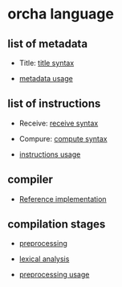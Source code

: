 # orcha language

## list of metadata

* Title: [title syntax](https://github.com/orchaland/orchalang/blob/master/orchalanguage/src/main/java/orcha/lang/compiler/syntax/TitleInstruction.java)

* [metadata usage](https://github.com/orchaland/orchalang/blob/master/orchalanguage/src/test/java/orcha/lang/compiler/referenceimpl/MetadataSyntaxAnalysisTest.java)

## list of instructions

* Receive: [receive syntax](https://github.com/orchaland/orchalang/blob/master/orchalanguage/src/main/java/orcha/lang/compiler/syntax/ReceiveInstruction.java)
* Compure: [compute syntax](https://github.com/orchaland/orchalang/blob/master/orchalanguage/src/main/java/orcha/lang/compiler/syntax/ComputeInstruction.java)

* [instructions usage](https://github.com/orchaland/orchalang/blob/master/orchalanguage/src/test/java/orcha/lang/compiler/referenceimpl/InstructionsSyntaxAnalysisTest.java)

## compiler

* [Reference implementation](https://github.com/orchaland/orchalang/blob/master/orchalanguage/src/main/java/orcha/lang/compiler/OrchaCompiler.java)

## compilation stages

* [preprocessing](https://github.com/orchaland/orchalang/blob/master/orchalanguage/src/main/java/orcha/lang/compiler/referenceimpl/PreprocessingImpl.java)
* [lexical analysis](https://github.com/orchaland/orchalang/blob/master/orchalanguage/src/main/java/orcha/lang/compiler/referenceimpl/LexicalAnalysisImpl.java)

* [preprocessing usage](https://github.com/orchaland/orchalang/blob/master/orchalanguage/src/test/java/orcha/lang/compiler/referenceimpl/PreprocessingTest.java)



